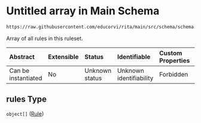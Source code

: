 # Untitled array in Main Schema

```txt
https://raw.githubusercontent.com/educorvi/rita/main/src/schema/schema.json#/properties/rules
```

Array of all rules in this ruleset.

| Abstract            | Extensible | Status         | Identifiable            | Custom Properties | Additional Properties | Access Restrictions | Defined In                                                           |
| :------------------ | :--------- | :------------- | :---------------------- | :---------------- | :-------------------- | :------------------ | :------------------------------------------------------------------- |
| Can be instantiated | No         | Unknown status | Unknown identifiability | Forbidden         | Allowed               | none                | [schema.json\*](../../src/schema/schema.json 'open original schema') |

## rules Type

`object[]` ([Rule](rule.md))
